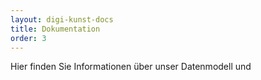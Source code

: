 ```yaml
---
layout: digi-kunst-docs
title: Dokumentation
order: 3
---
```


Hier finden Sie Informationen über unser Datenmodell und 